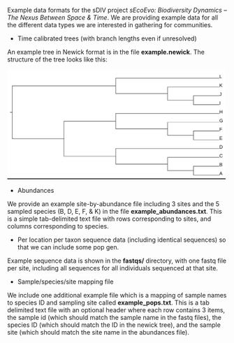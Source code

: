 Example data formats for the sDIV project *sEcoEvo: Biodiversity Dynamics – The Nexus Between Space & Time*. We are providing example data for all the different data types we are interested in gathering for communities.

* Time calibrated trees (with branch lengths even if unresolved)

An example tree in Newick format is in the file **example.newick**. The structure of the tree looks like this:

 <img src="https://github.com/continuousity/example_data/blob/master/example_tree.jpeg" width="500">


* Abundances 

We provide an example site-by-abundance file including 3 sites and the 5 sampled species (B, D, E, F, & K) in the file **example_abundances.txt**. This is a simple tab-delimited text file with rows corresponding to sites, and columns corresponding to species.

* Per location per taxon sequence data (including identical sequences) so that we can include some pop gen. 

Example sequence data is shown in the **fastqs/** directory, with one fastq file per site, including all sequences for all individuals sequenced at that site.

* Sample/species/site mapping file

We include one additional example file which is a mapping of sample names to species ID and sampling site called **example_pops.txt**. This is a tab delimited text file with an optional header where each row contains 3 items, the sample id (which should match the sample name in the fastq files), the species ID (which should match the ID in the newick tree), and the sample site (which should match the site name in the abundances file).


